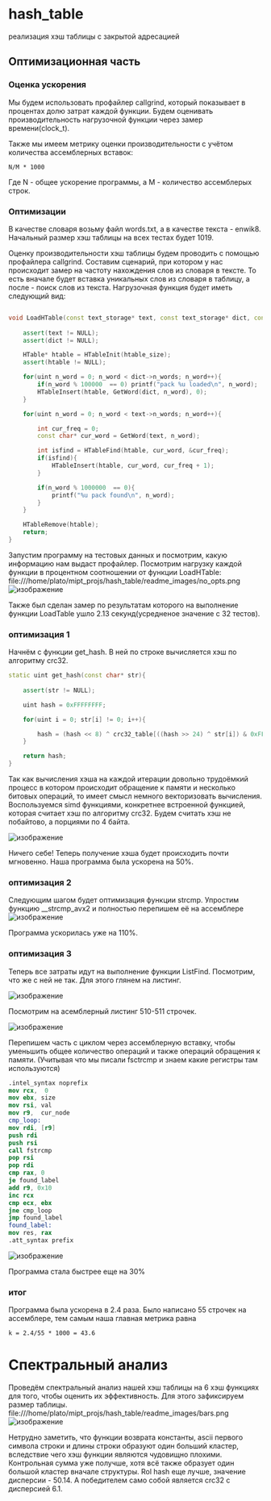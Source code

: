 # hash_table
реализация хэш таблицы с закрытой адресацией

## Оптимизационная часть

### Оценка ускорения
Мы будем использовать профайлер callgrind, который показывает в процентах долю затрат каждой функции. Будем оценивать производительность нагрузочной функции через замер времени(clock_t).

Также мы имеем метрику оценки производительности с учётом количества ассемблерных вставок: 
```
N/M * 1000
```
Где N - общее ускорение программы, а M - количество ассемблерых строк.

### Оптимизации
В качестве словаря возьму файл words.txt, а в качестве текста - enwik8. Начальный размер хэш таблицы на всех тестах будет 1019.


Оценку производительности хэш таблицы будем проводить с помощью профайлера callgrind. Составим сценарий, при котором у нас происходит замер на частоту нахождения слов из словаря в тексте. То есть вначале будет вставка уникальных слов из словаря в таблицу, а после - поиск слов из текста. 
Нагрузочная функция будет иметь следующий вид:
```cpp

void LoadHTable(const text_storage* text, const text_storage* dict, const size_t htable_size){
    
    assert(text != NULL);
    assert(dict != NULL);

    HTable* htable = HTableInit(htable_size);
    assert(htable != NULL);

    for(uint n_word = 0; n_word < dict->n_words; n_word++){
        if(n_word % 100000  == 0) printf("pack %u loaded\n", n_word);
        HTableInsert(htable, GetWord(dict, n_word), 0);
    }

    for(uint n_word = 0; n_word < text->n_words; n_word++){

        int cur_freq = 0;
        const char* cur_word = GetWord(text, n_word);

        int isfind = HTableFind(htable, cur_word, &cur_freq);
        if(isfind){
            HTableInsert(htable, cur_word, cur_freq + 1);
        }

        if(n_word % 1000000  == 0){
            printf("%u pack found\n", n_word);
        }
    }

    HTableRemove(htable);
    return;
}
```

Запустим программу на тестовых данных и посмотрим, какую информацию нам выдаст профайлер. Посмотрим нагрузку каждой функции в процентном соотношении от функции LoadHTable:
file:///home/plato/mipt_projs/hash_table/readme_images/no_opts.png![изображение](https://user-images.githubusercontent.com/89589647/167061970-cf92d01c-f1e3-4fc2-a8d9-d9ef83078ddf.png)

Также был сделан замер по результатам которого на выполнение функции LoadTable ушло 2.13 секунд(усредненое значение с 32 тестов).


### оптимизация 1
Начнём с функции get_hash. В ней по строке вычисляется хэш по алгоритму crc32.

```cpp
static uint get_hash(const char* str){
    
    assert(str != NULL);

    uint hash = 0xFFFFFFFF;

    for(uint i = 0; str[i] != 0; i++){

        hash = (hash << 8) ^ crc32_table[((hash >> 24) ^ str[i]) & 0xFF];
    }

    return hash;
}
```
Так как вычисления хэша на каждой итерации довольно трудоёмкий процесс в котором происходит обращение к памяти и несколько битовых операций, то имеет смысл немного векторизовать вычисления.
Воспользуемся simd функциями, конкретнее встроенной функцией, которая считает хэш по алгоритму crc32. Будем считать хэш не побайтово, а порциями по 4 байта.

![изображение](https://user-images.githubusercontent.com/89589647/164611592-27483d94-e5de-4bf5-9f3d-830e6b310505.png)

Ничего себе! Теперь получение хэша будет происходить почти мгновенно. Наша программа была ускорена на 50%.

### оптимизация 2

Следующим шагом будет оптимизация функции strcmp. Упростим функцию __strcmp_avx2 и полностью перепишем её на ассемблере 
![изображение](https://user-images.githubusercontent.com/89589647/164616008-1e01dd14-843a-4eb9-a92b-0550b60caf17.png)

Программа ускорилась уже на 110%.

### оптимизация 3
Теперь все затраты идут на выполнение функции ListFind. Посмотрим, что же с ней не так. Для этого глянем на листинг.

![изображение](https://user-images.githubusercontent.com/89589647/165023932-0835c8e3-e60c-45b0-91c7-eb7b960ed626.png)

Посмотрим на асемблерный листинг 510-511 строчек.

![изображение](https://user-images.githubusercontent.com/89589647/165024012-c7b085bc-7421-47e3-b922-a068cba354c7.png)

Перепишем часть с циклом через ассемблерную вставку, чтобы уменьшить общее количество операций и также операций обращения к памяти. (Учитывая что мы писали fsctrcmp и знаем какие регистры там используются)

```nasm
.intel_syntax noprefix
mov rcx,  0			
mov ebx, size			
mov rsi, val		
mov r9,  cur_node		
cmp_loop:				
mov rdi, [r9]			
push rdi				
push rsi				
call fstrcmp			
pop rsi				
pop rdi				
cmp rax, 0				
je found_label			
add r9, 0x10			
inc rcx				
cmp ecx, ebx			
jne cmp_loop			
jmp found_label		
found_label:			
mov res, rax			
.att_syntax prefix		
```

![изображение](https://user-images.githubusercontent.com/89589647/165030621-0d22b4a5-ae43-4fc7-b388-e3902fa300bd.png)

Программа стала быстрее еще на 30%

### итог
Программа была ускорена в 2.4 раза.
Было написано 55 строчек на ассемблере, тем самым наша главная метрика равна

```
k = 2.4/55 * 1000 = 43.6
```

# Спектральный анализ

Проведём спектральный анализ нашей хэш таблицы на 6 хэш функциях для того, чтобы оценить их эффективность. Для этого зафиксируем размер таблицы.
file:///home/plato/mipt_projs/hash_table/readme_images/bars.png![изображение](https://user-images.githubusercontent.com/89589647/167064045-517d1c23-2a21-43c1-848c-c4252159a061.png)

Нетрудно заметить, что функции возврата константы, ascii первого символа строки и длины строки образуют один больший кластер, вследствие чего хэш функции являются чудовищно плохими. Контрольная сумма уже получше, хотя всё также образует один большой кластер вначале структуры. Rol hash еще лучше, значение дисперсии - 50.14. А победителем само собой является crc32 с дисперсией 6.1.
